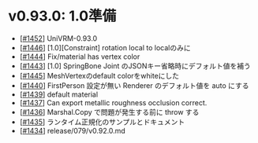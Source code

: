 # v0.93.0: 1.0準備

* [[\#1452](https://github.com/matonnet/UniVRM/pull/1452)] UniVRM-0.93.0
* [[\#1446](https://github.com/matonnet/UniVRM/pull/1446)] [1.0][Constraint] rotation local to localのみに
* [[\#1444](https://github.com/matonnet/UniVRM/pull/1444)] Fix/material has vertex color
* [[\#1443](https://github.com/matonnet/UniVRM/pull/1443)] [1.0] SpringBone Joint のJSONキー省略時にデフォルト値を補う
* [[\#1445](https://github.com/matonnet/UniVRM/pull/1445)] MeshVertexのdefault colorをwhiteにした
* [[\#1440](https://github.com/matonnet/UniVRM/pull/1440)] FirstPerson 設定が無い Renderer のデフォルト値を auto にする
* [[\#1439](https://github.com/matonnet/UniVRM/pull/1439)] default material
* [[\#1437](https://github.com/matonnet/UniVRM/pull/1437)] Can export metallic roughness occlusion correct.
* [[\#1436](https://github.com/matonnet/UniVRM/pull/1436)] Marshal.Copy で問題が発生する前に throw する
* [[\#1435](https://github.com/matonnet/UniVRM/pull/1435)] ランタイム正規化のサンプルとドキュメント
* [[\#1434](https://github.com/matonnet/UniVRM/pull/1434)] release/079/v0.92.0.md
